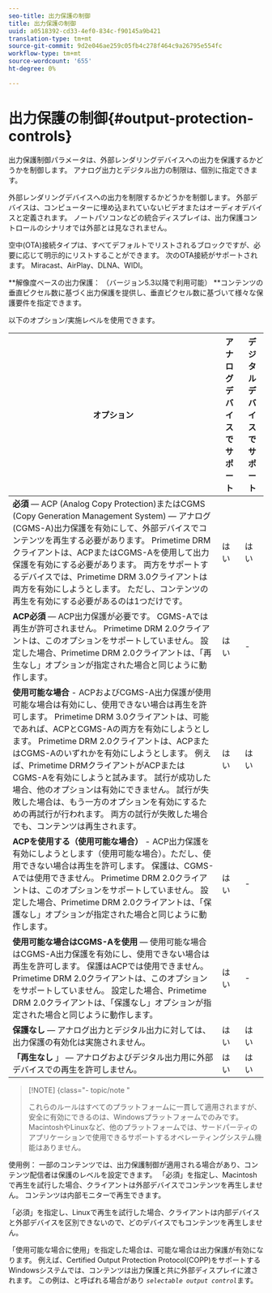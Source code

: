 ```yaml
---
seo-title: 出力保護の制御
title: 出力保護の制御
uuid: a0518392-cd33-4ef0-834c-f90145a9b421
translation-type: tm+mt
source-git-commit: 9d2e046ae259c05fb4c278f464c9a26795e554fc
workflow-type: tm+mt
source-wordcount: '655'
ht-degree: 0%

---
```



# 出力保護の制御{#output-protection-controls}

出力保護制御パラメータは、外部レンダリングデバイスへの出力を保護するかどうかを制御します。 アナログ出力とデジタル出力の制限は、個別に指定できます。

外部レンダリングデバイスへの出力を制限するかどうかを制御します。 外部デバイスは、コンピューターに埋め込まれていないビデオまたはオーディオデバイスと定義されます。 ノートパソコンなどの統合ディスプレイは、出力保護コントロールのシナリオでは外部とは見なされません。

空中(OTA)接続タイプは、すべてデフォルトでリストされるブロックですが、必要に応じて明示的にリストすることができます。 次のOTA接続がサポートされます。 Miracast、AirPlay、DLNA、WIDI。

**解像度ベースの出力保護： （バージョン5.3以降で利用可能） **コンテンツの垂直ピクセル数に基づく出力保護を提供し、垂直ピクセル数に基づいて様々な保護要件を指定できます。

以下のオプション/実施レベルを使用できます。

| オプション | アナログデバイスでサポート | デジタルデバイスでサポート |
|---|---|---|
| **必須** — ACP (Analog Copy Protection)またはCGMS (Copy Generation Management System) — アナログ(CGMS-A)出力保護を有効にして、外部デバイスでコンテンツを再生する必要があります。 Primetime DRMクライアントは、ACPまたはCGMS-Aを使用して出力保護を有効にする必要があります。 両方をサポートするデバイスでは、Primetime DRM 3.0クライアントは両方を有効にしようとします。 ただし、コンテンツの再生を有効にする必要があるのは1つだけです。 | はい | はい |
| **ACP必須** — ACP出力保護が必要です。 CGMS-Aでは再生が許可されません。 Primetime DRM 2.0クライアントは、このオプションをサポートしていません。 設定した場合、Primetime DRM 2.0クライアントは、「再生なし」オプションが指定された場合と同じように動作します。 | はい | - |
| **使用可能な場合** - ACPおよびCGMS-A出力保護が使用可能な場合は有効にし、使用できない場合は再生を許可します。 Primetime DRM 3.0クライアントは、可能であれば、ACPとCGMS-Aの両方を有効にしようとします。 Primetime DRM 2.0クライアントは、ACPまたはCGMS-Aのいずれかを有効にしようとします。 例えば、Primetime DRMクライアントがACPまたはCGMS-Aを有効にしようと試みます。 試行が成功した場合、他のオプションは有効にできません。 試行が失敗した場合は、もう一方のオプションを有効にするための再試行が行われます。 両方の試行が失敗した場合でも、コンテンツは再生されます。 | はい | はい |
| **ACPを使用する（使用可能な場合）** - ACP出力保護を有効にしようとします（使用可能な場合）。ただし、使用できない場合は再生を許可します。 保護は、CGMS-Aでは使用できません。 Primetime DRM 2.0クライアントは、このオプションをサポートしていません。 設定した場合、Primetime DRM 2.0クライアントは、「保護なし」オプションが指定された場合と同じように動作します。 | はい | - |
| **使用可能な場合はCGMS-Aを使用** — 使用可能な場合はCGMS-A出力保護を有効にし、使用できない場合は再生を許可します。 保護はACPでは使用できません。 Primetime DRM 2.0クライアントは、このオプションをサポートしていません。 設定した場合、Primetime DRM 2.0クライアントは、「保護なし」オプションが指定された場合と同じように動作します。 | はい | - |
| **保護なし** — アナログ出力とデジタル出力に対しては、出力保護の有効化は実施されません。 | はい | はい |
| **「再生なし** 」 — アナログおよびデジタル出力用に外部デバイスでの再生を許可しません。 | はい | はい |

>[!NOTE] {class=&quot;- topic/note &quot;
>
>これらのルールはすべてのプラットフォームに一貫して適用されますが、安全に有効にできるのは、Windowsプラットフォームでのみです。 MacintoshやLinuxなど、他のプラットフォームでは、サードパーティのアプリケーションで使用できるサポートするオペレーティングシステム機能はありません。

使用例： 一部のコンテンツでは、出力保護制御が適用される場合があり、コンテンツ配信者は保護のレベルを設定できます。 「必須」を指定し、Macintoshで再生を試行した場合、クライアントは外部デバイスでコンテンツを再生しません。 コンテンツは内部モニターで再生できます。

「必須」を指定し、Linuxで再生を試行した場合、クライアントは内部デバイスと外部デバイスを区別できないので、どのデバイスでもコンテンツを再生しません。

「使用可能な場合に使用」を指定した場合は、可能な場合は出力保護が有効になります。 例えば、Certified Output Protection Protocol(COPP)をサポートするWindowsシステムでは、コンテンツは出力保護と共に外部ディスプレイに渡されます。 この例は、と呼ばれる場合があり *`selectable output control`*&#x200B;ます。
